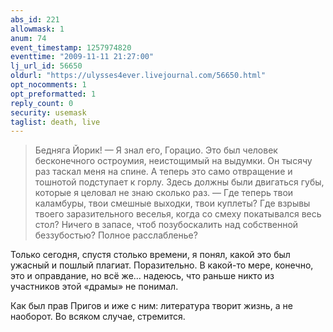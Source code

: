 ```yaml
---
abs_id: 221
allowmask: 1
anum: 74
event_timestamp: 1257974820
eventtime: "2009-11-11 21:27:00"
lj_url_id: 56650
oldurl: "https://ulysses4ever.livejournal.com/56650.html"
opt_nocomments: 1
opt_preformatted: 1
reply_count: 0
security: usemask
taglist: death, live
---
```


> Бедняга Йорик! — Я знал его, Горацио. Это был человек бесконечного
> остроумия, неистощимый на выдумки. Он тысячу раз таскал меня на спине.
> А теперь это само отвращение и тошнотой подступает к горлу. Здесь
> должны были двигаться губы, которые я целовал не знаю сколько раз. —
> Где теперь твои каламбуры, твои смешные выходки, твои куплеты? Где
> взрывы твоего заразительного веселья, когда со смеху покатывался весь
> стол? Ничего в запасе, чтоб позубоскалить над собственной беззубостью?
> Полное расслабленье?

Только сегодня, спустя столько времени, я понял, какой это был ужасный и
пошлый плагиат. Поразительно. В какой-то мере, конечно, это и
оправдание, но всё же... надеюсь, что раньше никто из участников этой
«драмы» не понимал.  
  
Как был прав Пригов и иже с ним: литература творит жизнь, а не наоборот.
Во всяком случае, стремится.

